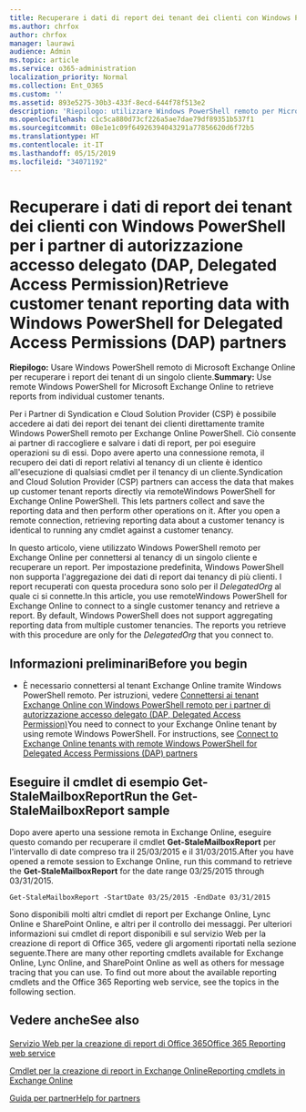 ```yaml
---
title: Recuperare i dati di report dei tenant dei clienti con Windows PowerShell per i partner di autorizzazione accesso delegato (DAP, Delegated Access Permission)
ms.author: chrfox
author: chrfox
manager: laurawi
audience: Admin
ms.topic: article
ms.service: o365-administration
localization_priority: Normal
ms.collection: Ent_O365
ms.custom: ''
ms.assetid: 893e5275-30b3-433f-8ecd-644f78f513e2
description: 'Riepilogo: utilizzare Windows PowerShell remoto per Microsoft Exchange Online per recuperare i report da tenant dei clienti individuali.'
ms.openlocfilehash: c1c5ca880d73cf226a5ae7dae79df89351b537f1
ms.sourcegitcommit: 08e1e1c09f64926394043291a77856620d6f72b5
ms.translationtype: HT
ms.contentlocale: it-IT
ms.lasthandoff: 05/15/2019
ms.locfileid: "34071192"
---
```

# <a name="retrieve-customer-tenant-reporting-data-with-windows-powershell-for-delegated-access-permissions-dap-partners"></a><span data-ttu-id="7f09d-103">Recuperare i dati di report dei tenant dei clienti con Windows PowerShell per i partner di autorizzazione accesso delegato (DAP, Delegated Access Permission)</span><span class="sxs-lookup"><span data-stu-id="7f09d-103">Retrieve customer tenant reporting data with Windows PowerShell for Delegated Access Permissions (DAP) partners</span></span>

 <span data-ttu-id="7f09d-104">**Riepilogo:** Usare Windows PowerShell remoto di Microsoft Exchange Online per recuperare i report dei tenant di un singolo cliente.</span><span class="sxs-lookup"><span data-stu-id="7f09d-104">**Summary:** Use remote Windows PowerShell for Microsoft Exchange Online to retrieve reports from individual customer tenants.</span></span>
  
<span data-ttu-id="7f09d-p101">Per i Partner di Syndication e Cloud Solution Provider (CSP) è possibile accedere ai dati dei report dei tenant dei clienti direttamente tramite Windows PowerShell remoto per Exchange Online PowerShell. Ciò consente ai partner di raccogliere e salvare i dati di report, per poi eseguire operazioni su di essi. Dopo avere aperto una connessione remota, il recupero dei dati di report relativi al tenancy di un cliente è identico all'esecuzione di qualsiasi cmdlet per il tenancy di un cliente.</span><span class="sxs-lookup"><span data-stu-id="7f09d-p101">Syndication and Cloud Solution Provider (CSP) partners can access the data that makes up customer tenant reports directly via remoteWindows PowerShell for Exchange Online PowerShell. This lets partners collect and save the reporting data and then perform other operations on it. After you open a remote connection, retrieving reporting data about a customer tenancy is identical to running any cmdlet against a customer tenancy.</span></span>
  
<span data-ttu-id="7f09d-p102">In questo articolo, viene utilizzato Windows PowerShell remoto per Exchange Online per connettersi al tenancy di un singolo cliente e recuperare un report. Per impostazione predefinita, Windows PowerShell non supporta l'aggregazione dei dati di report dai tenancy di più clienti. I report recuperati con questa procedura sono solo per il  _DelegatedOrg_ al quale ci si connette.</span><span class="sxs-lookup"><span data-stu-id="7f09d-p102">In this article, you use remoteWindows PowerShell for Exchange Online to connect to a single customer tenancy and retrieve a report. By default, Windows PowerShell does not support aggregating reporting data from multiple customer tenancies. The reports you retrieve with this procedure are only for the  _DelegatedOrg_ that you connect to.</span></span>
  
 
## <a name="before-you-begin"></a><span data-ttu-id="7f09d-111">Informazioni preliminari</span><span class="sxs-lookup"><span data-stu-id="7f09d-111">Before you begin</span></span>

- <span data-ttu-id="7f09d-p103">È necessario connettersi al tenant Exchange Online tramite Windows PowerShell remoto. Per istruzioni, vedere [Connettersi ai tenant Exchange Online con Windows PowerShell remoto per i partner di autorizzazione accesso delegato (DAP, Delegated Access Permission)](connect-to-exchange-online-tenants-with-remote-windows-powershell-for-delegated.md)</span><span class="sxs-lookup"><span data-stu-id="7f09d-p103">You need to connect to your Exchange Online tenant by using remote Windows PowerShell. For instructions, see [Connect to Exchange Online tenants with remote Windows PowerShell for Delegated Access Permissions (DAP) partners](connect-to-exchange-online-tenants-with-remote-windows-powershell-for-delegated.md)</span></span>
    
## <a name="run-the-get-stalemailboxreport-sample"></a><span data-ttu-id="7f09d-114">Eseguire il cmdlet di esempio Get-StaleMailboxReport</span><span class="sxs-lookup"><span data-stu-id="7f09d-114">Run the Get-StaleMailboxReport sample</span></span>

<span data-ttu-id="7f09d-115">Dopo avere aperto una sessione remota in Exchange Online, eseguire questo comando per recuperare il cmdlet **Get-StaleMailboxReport** per l'intervallo di date compreso tra il 25/03/2015 e il 31/03/2015.</span><span class="sxs-lookup"><span data-stu-id="7f09d-115">After you have opened a remote session to Exchange Online, run this command to retrieve the **Get-StaleMailboxReport** for the date range 03/25/2015 through 03/31/2015.</span></span>
  
```
Get-StaleMailboxReport -StartDate 03/25/2015 -EndDate 03/31/2015
```

<span data-ttu-id="7f09d-p104">Sono disponibili molti altri cmdlet di report per Exchange Online, Lync Online e SharePoint Online, e altri per il controllo dei messaggi. Per ulteriori informazioni sui cmdlet di report disponibili e sul servizio Web per la creazione di report di Office 365, vedere gli argomenti riportati nella sezione seguente.</span><span class="sxs-lookup"><span data-stu-id="7f09d-p104">There are many other reporting cmdlets available for Exchange Online, Lync Online, and SharePoint Online as well as others for message tracing that you can use. To find out more about the available reporting cmdlets and the Office 365 Reporting web service, see the topics in the following section.</span></span>
  
## <a name="see-also"></a><span data-ttu-id="7f09d-118">Vedere anche</span><span class="sxs-lookup"><span data-stu-id="7f09d-118">See also</span></span>

#### 

[<span data-ttu-id="7f09d-119">Servizio Web per la creazione di report di Office 365</span><span class="sxs-lookup"><span data-stu-id="7f09d-119">Office 365 Reporting web service</span></span>](https://go.microsoft.com/fwlink/p/?LinkId=532777)
  
[<span data-ttu-id="7f09d-120">Cmdlet per la creazione di report in Exchange Online</span><span class="sxs-lookup"><span data-stu-id="7f09d-120">Reporting cmdlets in Exchange Online</span></span>](https://go.microsoft.com/fwlink/p/?LinkId=526430)
  
[<span data-ttu-id="7f09d-121">Guida per partner</span><span class="sxs-lookup"><span data-stu-id="7f09d-121">Help for partners</span></span>](https://go.microsoft.com/fwlink/p/?LinkID=533477)

